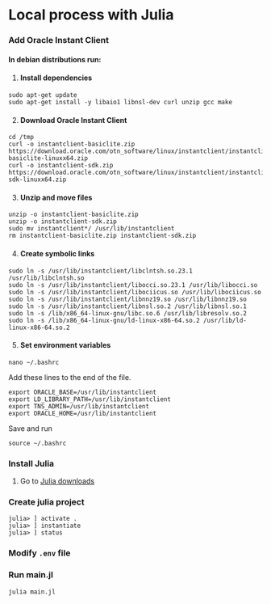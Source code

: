 # Local process with Julia

### Add Oracle Instant Client

#### In debian distributions run:

1. #### Install dependencies
```
sudo apt-get update
sudo apt-get install -y libaio1 libnsl-dev curl unzip gcc make
```

2. #### Download Oracle Instant Client
```
cd /tmp
curl -o instantclient-basiclite.zip https://download.oracle.com/otn_software/linux/instantclient/instantclient-basiclite-linuxx64.zip
curl -o instantclient-sdk.zip https://download.oracle.com/otn_software/linux/instantclient/instantclient-sdk-linuxx64.zip
```
3. #### Unzip and move files

```
unzip -o instantclient-basiclite.zip
unzip -o instantclient-sdk.zip
sudo mv instantclient*/ /usr/lib/instantclient
rm instantclient-basiclite.zip instantclient-sdk.zip
```
4. #### Create symbolic links
```
sudo ln -s /usr/lib/instantclient/libclntsh.so.23.1 /usr/lib/libclntsh.so
sudo ln -s /usr/lib/instantclient/libocci.so.23.1 /usr/lib/libocci.so
sudo ln -s /usr/lib/instantclient/libociicus.so /usr/lib/libociicus.so
sudo ln -s /usr/lib/instantclient/libnnz19.so /usr/lib/libnnz19.so
sudo ln -s /usr/lib/instantclient/libnsl.so.2 /usr/lib/libnsl.so.1
sudo ln -s /lib/x86_64-linux-gnu/libc.so.6 /usr/lib/libresolv.so.2
sudo ln -s /lib/x86_64-linux-gnu/ld-linux-x86-64.so.2 /usr/lib/ld-linux-x86-64.so.2
```
5. #### Set environment variables
```
nano ~/.bashrc
```

Add these lines to the end of the file.
```
export ORACLE_BASE=/usr/lib/instantclient
export LD_LIBRARY_PATH=/usr/lib/instantclient
export TNS_ADMIN=/usr/lib/instantclient
export ORACLE_HOME=/usr/lib/instantclient
```
Save and run
```
source ~/.bashrc
```

### Install Julia
1. Go to [Julia downloads](https://julialang.org/downloads/)



### Create julia project
```
julia> ] activate .
julia> ] instantiate
julia> ] status
```

### Modify ```.env``` file

### Run main.jl

```
julia main.jl
```

